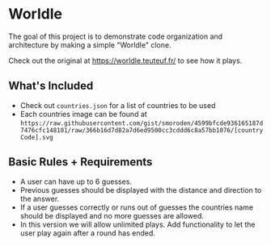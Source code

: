 # Worldle

The goal of this project is to demonstrate code organization and architecture by making a simple "Worldle" clone.

Check out the original at https://worldle.teuteuf.fr/ to see how it plays.

## What's Included
- Check out `countries.json` for a list of countries to be used
- Each countries image can be found at `https://raw.githubusercontent.com/gist/smoroden/4599bfcde936165187d7476cfc148101/raw/366b16d7d82a7d6ed9500cc3cddd6c8a57bb1076/[countryCode].svg`

## Basic Rules + Requirements
- A user can have up to 6 guesses.
- Previous guesses should be displayed with the distance and direction to the answer.
- If a user guesses correctly or runs out of guesses the countries name should be displayed and no more guesses are allowed.
- In this version we will allow unlimited plays. Add functionality to let the user play again after a round has ended.
